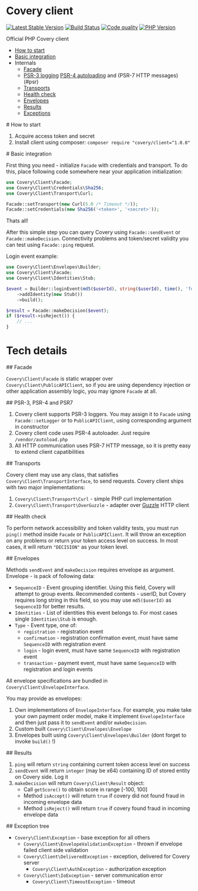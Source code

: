 # Covery client

[![Latest Stable Version](https://img.shields.io/packagist/v/covery/client.svg?style=flat-square)](https://packagist.org/packages/covery/client)
[![Build Status](https://img.shields.io/travis/covery/php-client.svg?style=flat-square)](https://travis-ci.org/covery/php-client)
[![Code quality](https://img.shields.io/scrutinizer/g/covery/php-client.svg?style=flat-square)](https://scrutinizer-ci.com/g/covery/php-client/)
[![PHP Version](https://img.shields.io/badge/PHP-%3E%3D5.4-blue.svg?style=flat-square)](http://php.net/)

Official PHP Covery client

* [How to start](#howto)
* [Basic integration](#basic)
* Internals
  * [Facade](#facade)
  * [PSR-3 logging](#psr) [PSR-4 autoloading](#psr) and (PSR-7 HTTP messages)(#psr)
  * [Transports](#transports)
  * [Health check](#ping)
  * [Envelopes](#envelopes)
  * [Results](#results)
  * [Exceptions](#exceptions)

<a name="howto" />
# How to start

1. Acquire access token and secret
2. Install client using composer: `composer require "covery/client=^1.0.0"`

<a name="basic" />
# Basic integration

First thing you need - initialize `Facade` with credentials and transport. 
To do this, place following code somewhere near your application initialization:

```php
use Covery\Client\Facade;
use Covery\Client\Credentials\Sha256;
use Covery\Client\Transport\Curl;

Facade::setTransport(new Curl(5.0 /* Timeout */));
Facade::setCredentials(new Sha256('<token>', '<secret>'));
```

Thats all!

After this simple step you can query Covery using `Facade::sendEvent` or `Facade::makeDecision`.
Connectivity problems and token/secret validity you can test using `Facade::ping` request.

Login event example:

```php
use Covery\Client\Envelopes\Builder;
use Covery\Client\Facade;
use Covery\Client\Identities\Stub;

$event = Builder::loginEvent(md5($userId), string($userId), time(), 'foo@bar.com', false) // Using builder
    ->addIdentity(new Stub())                                                             // stub identity
    ->build();                                                                            // building envelope

$result = Facade::makeDecision($event);
if ($result->isReject()) {
    // ...
}
```

# Tech details

<a name="facade" />
## Facade

`Covery\Client\Facade` is static wrapper over `Covery\Client\PublicAPIClient`, so if you are using dependency injection
or other application assembly logic, you may ignore `Facade` at all.

<a name="psr" />
## PSR-3, PSR-4 and PSR7

1. Covery client supports PSR-3 loggers. You may assign it to `Facade` using `Facade::setLogger` or to `PublicAPIClient`, using corresponding argument in constructor
2. Covery client code uses PSR-4 autoloader. Just require `/vendor/autoload.php`
3. All HTTP communication uses PSR-7 HTTP message, so it is pretty easy to extend client capatibilities

<a name="transports" />
## Transports

Covery client may use any class, that satisfies `Covery\Client\TransportInterface`, to send requests. Covery client ships with two major implementations:

1. `Covery\Client\Transport\Curl` - simple PHP curl implementation
2. `Covery\Client\Transport\OverGuzzle` - adapter over [Guzzle](https://github.com/guzzle/guzzle) HTTP client

<a name="ping" />
## Health check

To perform network accessibility and token validity tests, you must run `ping()` method inside `Facade`
or `PublicAPIClient`. It will throw an exception on any problems or return your token access level on success. 
In most cases, it will return `"DECISION"` as your token level.

<a name="envelopes" />
## Envelopes

Methods `sendEvent` and `makeDecision` requires envelope as argument. Envelope - is pack of following data:

* `SequenceID` - Event grouping identifier. Using this field, Covery will attempt to group events. Recommended contents - 
   userID, but Covery requires long string in this field, so you may use `md5($userId)` as `SequenceID` for
   better results.
* `Identities` - List of identities this event belongs to. For most cases single `Identities\Stub` is enough.
* `Type` - Event type, one of:
  * `registration` - registration event
  * `confirmation` - registration confirmation event, must have same `SequenceID` with registration event
  * `login` - login event, must have same `SequenceID` with registration event
  * `transaction` - payment event, must have same `SequenceID` with registration and login events
  
All envelope specifications are bundled in `Covery\Client\EnvelopeInterface`.

You may provide as envelopes:

1. Own implementations of `EnvelopeInterface`. For example, you make take your own payment order model, make it
   implement `EnvelopeInterface` and then just pass it to `sendEvent` and/or `makeDecision`.
2. Custom built `Covery\Client\Envelopes\Envelope`
3. Envelopes built using `Covery\Client\Envelopes\Builder` (dont forget to invoke `build()` !)

<a name="results" />
## Results

1. `ping` will return `string` containing current token access level on success
2. `sendEvent` will return `integer` (may be x64) containing ID of stored entity on Covery side. Log it
3. `makeDecision` will return `Covery\Client\Result` object:
   * Call `getScore()` to obtain score in range [-100, 100]
   * Method `isAccept()` will return `true` if covery did not found fraud in incoming envelope data
   * Method `isReject()` will return `true` if covery found fraud in incoming envelope data

<a name="exceptions" />
## Exception tree

* `Covery\Client\Exception` - base exception for all others
  * `Covery\Client\EnvelopeValidationException` - thrown if envelope failed client side validation
  * `Covery\Client\DeliveredException` - exception, delivered for Covery server
    * `Covery\Client\AuthException` - authorization exception
  * `Covery\Client\IoException` - server communication error
    * `Covery\Client\TimeoutException` - timeout
